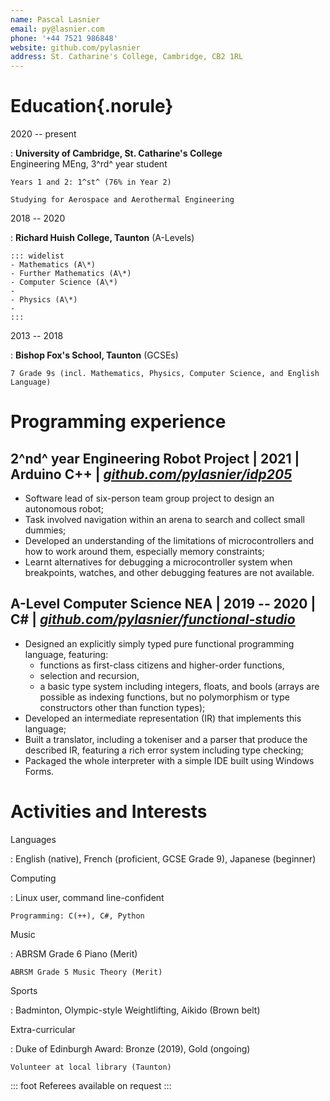 ```yaml
---
name: Pascal Lasnier
email: py@lasnier.com
phone: '+44 7521 986848'
website: github.com/pylasnier
address: St. Catharine's College, Cambridge, CB2 1RL
---
```

# Education{.norule}

2020 -- present

:   **University of Cambridge, St. Catharine's College**\
Engineering MEng, 3^rd^ year student

    Years 1 and 2: 1^st^ (76% in Year 2)

    Studying for Aerospace and Aerothermal Engineering

2018 -- 2020

:   **Richard Huish College, Taunton** (A-Levels)

    ::: widelist
    - Mathematics (A\*)
    - Further Mathematics (A\*)
    - Computer Science (A\*)
    -  
    - Physics (A\*)
    -  
    :::

2013 -- 2018

:   **Bishop Fox's School, Taunton** (GCSEs)

    7 Grade 9s (incl. Mathematics, Physics, Computer Science, and English Language)

# Programming experience

## **2^nd^ year Engineering Robot Project** | 2021 | Arduino C++ | [*github.com/pylasnier/idp205*](https://github.com/pylasnier/idp205)

- Software lead of six-person team group project to design an autonomous robot;
- Task involved navigation within an arena to search and collect small dummies;
- Developed an understanding of the limitations of microcontrollers and how to work around them, especially memory constraints;
- Learnt alternatives for debugging a microcontroller system when breakpoints, watches, and other debugging features are not available.

## **A-Level Computer Science NEA** | 2019 -- 2020 | C# | [*github.com/pylasnier/functional-studio*](https://github.com/pylasnier/functional-studio)

- Designed an explicitly simply typed pure functional programming language, featuring:
    - functions as first-class citizens and higher-order functions,
    - selection and recursion,
    - a basic type system including integers, floats, and bools (arrays are possible as indexing functions, but no polymorphism or type constructors other than function types);
- Developed an intermediate representation (IR) that implements this language;
- Built a translator, including a tokeniser and a parser that produce the described IR, featuring a rich error system including type checking;
- Packaged the whole interpreter with a simple IDE built using Windows Forms.

# Activities and Interests

Languages

:   English (native), French (proficient, GCSE Grade 9), Japanese (beginner)

Computing

:   Linux user, command line-confident

    Programming: C(++), C#, Python

Music

:   ABRSM Grade 6 Piano (Merit)

    ABRSM Grade 5 Music Theory (Merit)

Sports

:   Badminton, Olympic-style Weightlifting, Aikido (Brown belt)

Extra-curricular

:   Duke of Edinburgh Award: Bronze (2019), Gold (ongoing)

    Volunteer at local library (Taunton)

::: foot
Referees available on request
:::
